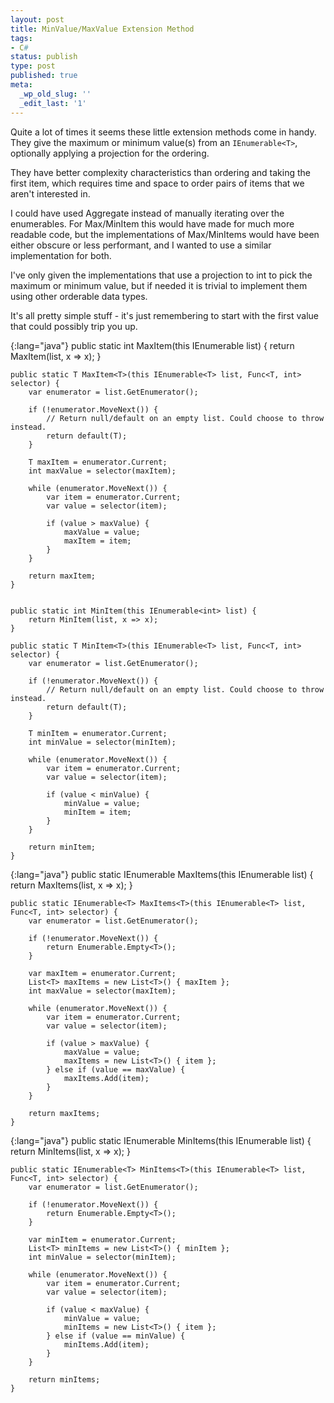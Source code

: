 ```yaml
---
layout: post
title: MinValue/MaxValue Extension Method
tags:
- C#
status: publish
type: post
published: true
meta:
  _wp_old_slug: ''
  _edit_last: '1'
---
```

Quite a lot of times it seems these little extension methods come in handy. They give the maximum or minimum value(s) from an `IEnumerable<T>`, optionally applying a projection for the ordering.

They have better complexity characteristics than ordering and taking the first item, which requires time and space to order pairs of items that we aren't interested in.

I could have used Aggregate instead of manually iterating over the enumerables. For Max/MinItem this would have made for much more readable code, but the implementations of Max/MinItems would have been either obscure or less performant, and I wanted to use a similar implementation for both.

I've only given the implementations that use a projection to int to pick the maximum or minimum value, but if needed it is trivial to implement them using other orderable data types.

It's all pretty simple stuff - it's just remembering to start with the first value that could possibly trip you up.

{:lang="java"}
    public static int MaxItem(this IEnumerable<int> list) {
        return MaxItem(list, x => x);
    }

    public static T MaxItem<T>(this IEnumerable<T> list, Func<T, int> selector) {
        var enumerator = list.GetEnumerator();

        if (!enumerator.MoveNext()) {
            // Return null/default on an empty list. Could choose to throw instead.
            return default(T);
        }

        T maxItem = enumerator.Current;
        int maxValue = selector(maxItem);

        while (enumerator.MoveNext()) {
            var item = enumerator.Current;
            var value = selector(item);

            if (value > maxValue) {
                maxValue = value;
                maxItem = item;
            }
        }

        return maxItem;
    }


    public static int MinItem(this IEnumerable<int> list) {
        return MinItem(list, x => x);
    }

    public static T MinItem<T>(this IEnumerable<T> list, Func<T, int> selector) {
        var enumerator = list.GetEnumerator();

        if (!enumerator.MoveNext()) {
            // Return null/default on an empty list. Could choose to throw instead.
            return default(T);
        }

        T minItem = enumerator.Current;
        int minValue = selector(minItem);

        while (enumerator.MoveNext()) {
            var item = enumerator.Current;
            var value = selector(item);

            if (value < minValue) {
                minValue = value;
                minItem = item;
            }
        }

        return minItem;
    }


{:lang="java"}
    public static IEnumerable<int> MaxItems(this IEnumerable<int> list) {
        return MaxItems(list, x => x);
    }

    public static IEnumerable<T> MaxItems<T>(this IEnumerable<T> list, Func<T, int> selector) {
        var enumerator = list.GetEnumerator();

        if (!enumerator.MoveNext()) {
            return Enumerable.Empty<T>();
        }

        var maxItem = enumerator.Current;
        List<T> maxItems = new List<T>() { maxItem };
        int maxValue = selector(maxItem);

        while (enumerator.MoveNext()) {
            var item = enumerator.Current;
            var value = selector(item);

            if (value > maxValue) {
                maxValue = value;
                maxItems = new List<T>() { item };
            } else if (value == maxValue) {
                maxItems.Add(item);
            }
        }

        return maxItems;
    }


{:lang="java"}
    public static IEnumerable<int> MinItems(this IEnumerable<int> list) {
        return MinItems(list, x => x);
    }

    public static IEnumerable<T> MinItems<T>(this IEnumerable<T> list, Func<T, int> selector) {
        var enumerator = list.GetEnumerator();

        if (!enumerator.MoveNext()) {
            return Enumerable.Empty<T>();
        }

        var minItem = enumerator.Current;
        List<T> minItems = new List<T>() { minItem };
        int minValue = selector(minItem);

        while (enumerator.MoveNext()) {
            var item = enumerator.Current;
            var value = selector(item);

            if (value < maxValue) {
                minValue = value;
                minItems = new List<T>() { item };
            } else if (value == minValue) {
                minItems.Add(item);
            }
        }

        return minItems;
    }